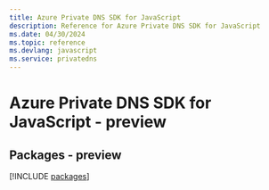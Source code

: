 ```yaml
---
title: Azure Private DNS SDK for JavaScript
description: Reference for Azure Private DNS SDK for JavaScript
ms.date: 04/30/2024
ms.topic: reference
ms.devlang: javascript
ms.service: privatedns
---
```

# Azure Private DNS SDK for JavaScript - preview
## Packages - preview
[!INCLUDE [packages](private-dns-index.md)]